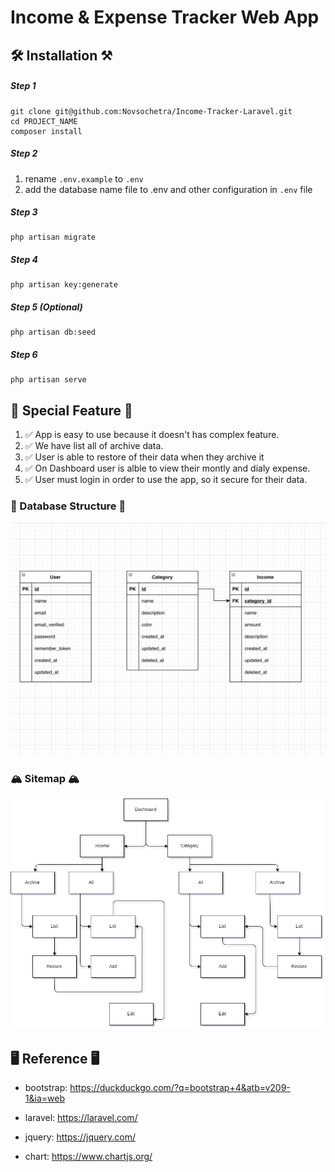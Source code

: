 # Income & Expense Tracker Web App 
## 🛠 Installation ⚒

##### Step 1
	git clone git@github.com:Novsochetra/Income-Tracker-Laravel.git
	cd PROJECT_NAME
	composer install



##### Step 2
1. rename `.env.example` to `.env`
2. add the database name file to .env and other configuration in `.env` file

##### Step 3
	php artisan migrate

##### Step 4
	php artisan key:generate

##### Step 5 (Optional)
	php artisan db:seed
	
##### Step 6
	php artisan serve


## 🥇 Special Feature 🥇

1. ✅ App is easy to use because it doesn't has complex feature.
2. ✅ We have list all of archive data.
3. ✅ User is able to restore of their data when they archive it
4. ✅ On Dashboard user is alble to view their montly and dialy expense.
5. ✅ User must login in order to use the app, so it secure for their data.

### 📒 Database Structure 📒

![Midter Dabase Structure](https://github.com/Novsochetra/Income-Tracker-Laravel/blob/master/Document/midter-databse-structure.png?raw=true "Midter Dabase Structure")

### 🏔 Sitemap 🏔
![Sitemap App](https://github.com/Novsochetra/Income-Tracker-Laravel/blob/master/Document/sitemap.png?raw=true "Sitemap")

## 🖥 Reference 🖥

- bootstrap: https://duckduckgo.com/?q=bootstrap+4&atb=v209-1&ia=web

- laravel: https://laravel.com/

- jquery: https://jquery.com/

- chart: https://www.chartjs.org/

